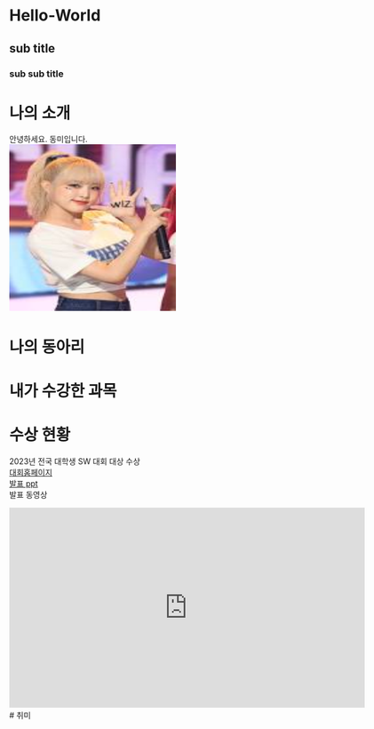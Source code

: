 # Hello-World
## sub title
### sub sub title

# 나의 소개
안녕하세요. 동미입니다.<br>
<img src="1.jpg" width="300" height="300"/>

# 나의 동아리

# 내가 수강한 과목

# 수상 현황
2023년 전국 대학생 SW 대회 대상 수상 <br>
[대회홈페이지](https://www.naver.com) <br>
[발표 ppt](/presentation.pptx)<br>
발표 동영상<br>
<iframe width="640" height="360" src="https://www.youtube.com/embed/tHqDf_o2xvw" title="[22/23 UCL] 맨시티 vs 라이프치히 홀란드 주요장면" frameborder="0" allow="accelerometer; autoplay; clipboard-write; encrypted-media; gyroscope; picture-in-picture; web-share" allowfullscreen></iframe>
# 취미

